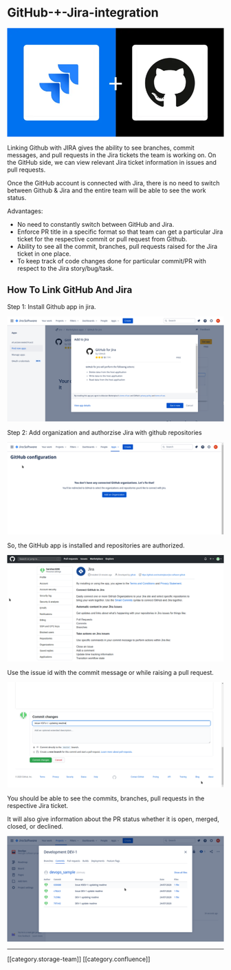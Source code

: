 # GitHub-+-Jira-integration

![](<../../../../../../.gitbook/assets/image-20200725-075543 (1).png>)

Linking Github with JIRA gives the ability to see branches, commit messages, and pull requests in the Jira tickets the team is working on. On the GitHub side, we can view relevant Jira ticket information in issues and pull requests.

Once the GitHub account is connected with Jira, there is no need to switch between Github & Jira and the entire team will be able to see the work status.

Advantages:

* No need to constantly switch between GitHub and Jira.
* Enforce PR title in a specific format so that team can get a particular Jira ticket for the respective commit or pull request from Github.
* Ability to see all the commit, branches, pull requests raised for the Jira ticket in one place.
* To keep track of code changes done for particular commit/PR with respect to the Jira story/bug/task.

## How To Link GitHub And Jira

Step 1: Install Github app in jira.

![](<../../../../../../.gitbook/assets/image-20200810-130529 (1).png>)

Step 2: Add organization and authorzise Jira with github repositories

![](<../../../../../../.gitbook/assets/image-20200810-130831 (1).png>)

So, the GitHub app is installed and repositories are authorized.

![](<../../../../../../.gitbook/assets/image-20200810-130848 (1).png>)

Use the issue id with the commit message or while raising a pull request.

![](<../../../../../../.gitbook/assets/image-20200810-131157 (1).png>)

You should be able to see the commits, branches, pull requests in the respective Jira ticket.

It will also give information about the PR status whether it is open, merged, closed, or declined.

![](<../../../../../../.gitbook/assets/image-20200810-131417 (1).png>)

***

\[\[category.storage-team]] \[\[category.confluence]]
